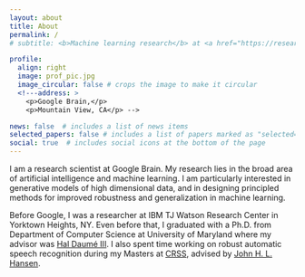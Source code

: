 ```yaml
---
layout: about
title: About
permalink: /
# subtitle: <b>Machine learning research</b> at <a href="https://research.google/teams/brain/">Google Brain</a> 

profile:
  align: right
  image: prof_pic.jpg
  image_circular: false # crops the image to make it circular
  <!---address: >
    <p>Google Brain,</p>
    <p>Mountain View, CA</p> -->

news: false  # includes a list of news items
selected_papers: false # includes a list of papers marked as "selected={true}"
social: true  # includes social icons at the bottom of the page
---
```


I am a research scientist at Google Brain. My research lies in the broad area of artificial intelligence and machine learning. I am particularly interested in generative models of high dimensional data, and in designing principled methods for improved robustness and generalization in machine learning.

Before Google, I was a researcher at IBM TJ Watson Research Center in Yorktown Heights, NY. Even before that, I graduated with a Ph.D. from Department of Computer Science at University of Maryland where my advisor was [Hal Daumé III](http://www.umiacs.umd.edu/~hal). I also spent time working on robust automatic speech recognition during my Masters at [CRSS](http://crss.utdallas.edu), advised by [John H. L. Hansen](http://www.utdallas.edu/~john.hansen).

